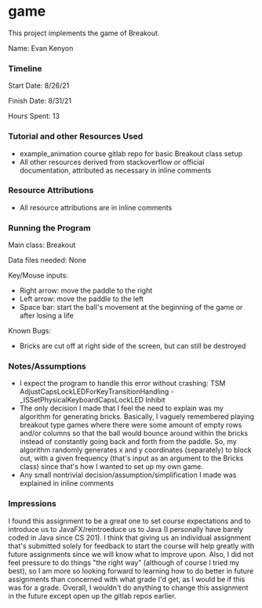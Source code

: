 game
====

This project implements the game of Breakout.

Name: Evan Kenyon

### Timeline

Start Date: 8/26/21

Finish Date: 8/31/21

Hours Spent: 13

### Tutorial and other Resources Used
* example_animation course gitlab repo for basic Breakout class setup
* All other resources derived from stackoverflow or official documentation, attributed as necessary in inline comments

### Resource Attributions
* All resource attributions are in inline comments

### Running the Program

Main class: Breakout

Data files needed: None

Key/Mouse inputs:
* Right arrow: move the paddle to the right
* Left arrow: move the paddle to the left
* Space bar: start the ball's movement at the beginning of the game or after losing a life

Known Bugs: 
* Bricks are cut off at right side of the screen, but can still be destroyed


### Notes/Assumptions
* I expect the program to handle this error without crashing: TSM AdjustCapsLockLEDForKeyTransitionHandling - _ISSetPhysicalKeyboardCapsLockLED Inhibit
* The only decision I made that I feel the need to explain was my algorithm for generating bricks. Basically, I vaguely remembered
playing breakout type games where there were some amount of empty rows and/or columns so that the ball would bounce around within the
bricks instead of constantly going back and forth from the paddle. So, my algorithm randomly generates x and y coordinates (separately)
to block out, with a given frequency (that's input as an argument to the Bricks class) since that's how I wanted to set up my own game.
* Any small nontrivial decision/assumption/simplification I made was explained in inline comments

### Impressions
I found this assignment to be a great one to set course expectations and to introduce us to JavaFX/reintroeduce us to Java
(I personally have barely coded in Java since CS 201). I think that giving us an individual assignment that's submitted solely for
feedback to start the course will help greatly with future assignments since we will know what to improve upon. Also, I did not
feel pressure to do things "the right way" (although of course I tried my best), so I am more so looking forward to learning 
how to do better in future assignments than concerned with what grade I'd get, as I would be if this was for a grade. Overall,
I wouldn't do anything to change this assignment in the future except open up the gitlab repos earlier.
